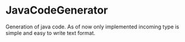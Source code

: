 JavaCodeGenerator
=================

Generation of java code. As of now only implemented incoming type is simple and easy to write text format.
